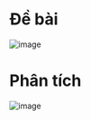 # Đề bài
![image](https://github.com/VanHoang110802/Competitive_Programming/assets/108053955/811ea675-2363-4a12-9513-bb1768c92454)

# Phân tích
![image](https://github.com/VanHoang110802/Competitive_Programming/assets/108053955/43b725cf-6890-4718-8c77-7eec0fef54e3)
